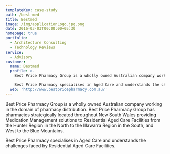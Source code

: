 ```yaml
---
templateKey: case-study
path: /best-med
title: Bestmed
image: /img/applicationLogo.jpg.png
date: 2016-03-03T00:00:00+05:30
homepage: true
portfolio:
  - Architecture Consulting
  - Technology Reviews
service:
  - Advisory
customer:
  name: Bestmed
  profile: >-
    Best Price Pharmacy Group is a wholly owned Australian company working in the domain of pharmacy distribution. Best Price Pharmacy Group has pharmacies strategically located throughout New South Wales providing Medication Management solutions to Residential Aged Care Facilities from the Hunter Region in the North to the Illawarra Region in the South, and West to the Blue Mountains.

    Best Price Pharmacy specialises in Aged Care and understands the challenges faced by Residential Aged Care Facilities.
  web: 'http://www.bestpricepharmacy.com.au/'
---
```


Best Price Pharmacy Group is a wholly owned Australian company working in the domain of pharmacy distribution. Best Price Pharmacy Group has pharmacies strategically located throughout New South Wales providing Medication Management solutions to Residential Aged Care Facilities from the Hunter Region in the North to the Illawarra Region in the South, and West to the Blue Mountains.

Best Price Pharmacy specialises in Aged Care and understands the challenges faced by Residential Aged Care Facilities.
